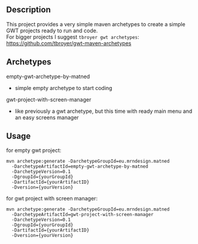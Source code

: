 ## Description

This project provides a very simple maven archetypes to create a simple GWT projects ready to run and code. <br>
For bigger projects I suggest `tbroyer gwt archetypes`:  
https://github.com/tbroyer/gwt-maven-archetypes

## Archetypes

empty-gwt-archetype-by-matned <br>
- simple empty archetype to start coding
    
    
gwt-project-with-screen-manager
- like previously a gwt archetype, but this time with ready main menu 
and an easy screens manager
    


## Usage
for empty gwt project:

    mvn archetype:generate -DarchetypeGroupId=eu.mrndesign.matned                
      -DarchetypeArtifactId=empty-gwt-archetype-by-matned          
      -DarchetypeVersion=0.1                
      -DgroupId={yourGroupId}                               
      -DartifactId={yourArtifactID}                                                      
      -Dversion={yourVersion}


for gwt project with screen manager:

    mvn archetype:generate -DarchetypeGroupId=eu.mrndesign.matned                
      -DarchetypeArtifactId=gwt-project-with-screen-manager          
      -DarchetypeVersion=0.1                
      -DgroupId={yourGroupId}                               
      -DartifactId={yourArtifactID}                                                      
      -Dversion={yourVersion}

